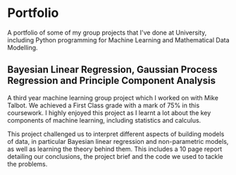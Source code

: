 # Portfolio

A portfolio of some of my group projects that I've done at University, including Python programming for Machine Learning and Mathematical Data Modelling.

## Bayesian Linear Regression, Gaussian Process Regression and Principle Component Analysis

A third year machine learning group project which I worked on with Mike Talbot.  We achieved a First Class grade with a mark of 75% in this coursework.  I highly enjoyed this project as I learnt a lot about the key components of machine learning, including statistics and calculus.

This project challenged us to interpret different aspects of building models of data, in particular Bayesian linear regression and non-parametric models, as well as learning the theory behind them.  This includes a 10 page report detailing our conclusions, the project brief and the code we used to tackle the problems.







